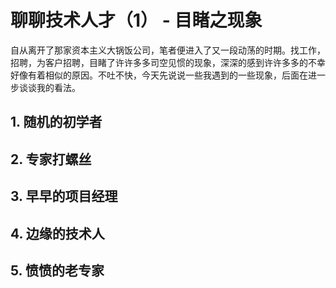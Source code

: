 # 聊聊技术人才（1） - 目睹之现象

自从离开了那家资本主义大锅饭公司，笔者便进入了又一段动荡的时期。找工作，招聘，为客户招聘，目睹了许许多多司空见惯的现象，深深的感到许许多多的不幸好像有着相似的原因。不吐不快，今天先说说一些我遇到的一些现象，后面在进一步谈谈我的看法。

## 1. 随机的初学者

## 2. 专家打螺丝

## 3. 早早的项目经理

## 4. 边缘的技术人

## 5. 愤愤的老专家